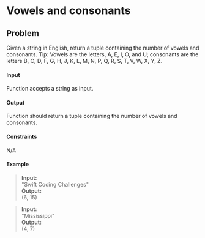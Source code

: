 # Vowels and consonants

## Problem

Given a string in English, return a tuple containing the number of vowels and consonants.
Tip: Vowels are the letters, A, E, I, O, and U; consonants are the letters B, C, D, F, G, H, J, K, L, M, N, P, Q, R, S, T, V, W, X, Y, Z.

#### Input

Function accepts a string as input.

#### Output

Function should return a tuple containing the number of vowels and consonants.

#### Constraints

N/A

#### Example

> **Input:**  
> "Swift Coding Challenges"  
> **Output:**  
> (6, 15)

> **Input:**  
> "Mississippi"  
> **Output:**  
> (4, 7)